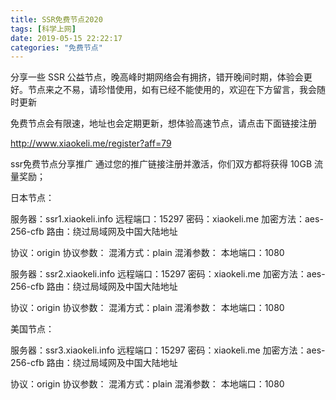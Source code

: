 ```yaml
---
title: SSR免费节点2020
tags: [科学上网]
date: 2019-05-15 22:22:17
categories: "免费节点"
---
```


分享一些 SSR 公益节点，晚高峰时期网络会有拥挤，错开晚间时期，体验会更好。节点来之不易，请珍惜使用，如有已经不能使用的，欢迎在下方留言，我会随时更新

 

免费节点会有限速，地址也会定期更新，想体验高速节点，请点击下面链接注册

 http://www.xiaokeli.me/register?aff=79

ssr免费节点分享推广 通过您的推广链接注册并激活，你们双方都将获得 10GB 流量奖励；
 

 

日本节点：

服务器：ssr1.xiaokeli.info
远程端口：15297
密码：xiaokeli.me
加密方法：aes-256-cfb
路由：绕过局域网及中国大陆地址

协议：origin
协议参数：
混淆方式：plain
混淆参数：
本地端口：1080

 

服务器：ssr2.xiaokeli.info
远程端口：15297
密码：xiaokeli.me
加密方法：aes-256-cfb
路由：绕过局域网及中国大陆地址

协议：origin
协议参数：
混淆方式：plain
混淆参数：
本地端口：1080

 

美国节点：

服务器：ssr3.xiaokeli.info
远程端口：15297
密码：xiaokeli.me
加密方法：aes-256-cfb
路由：绕过局域网及中国大陆地址

协议：origin
协议参数：
混淆方式：plain
混淆参数：
本地端口：1080
